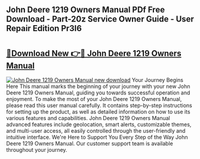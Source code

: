 ## John Deere 1219 Owners Manual PDf Free Download - Part-20z Service Owner Guide - User Repair Edition Pr3I6

# <h2><a href="http://bc64575.oget.top/?id=John+Deere+1219+Owners+Manual">🔗Download New 👉🔴 John Deere 1219 Owners Manual</a></h2>

[![John Deere 1219 Owners Manual new download](https://i.imgur.com/5g1atiW.png)](http://bc64575.oget.top/?id=John+Deere+1219+Owners+Manual)
Your Journey Begins Here This manual marks the beginning of your journey with your new John Deere 1219 Owners Manual, guiding you towards successful operation and enjoyment. To make the most of your John Deere 1219 Owners Manual, please read this user manual carefully. It contains step-by-step instructions for setting up the product, as well as detailed information on how to use its various features and capabilities. John Deere 1219 Owners Manual advanced features include geolocation, smart alerts, customizable themes, and multi-user access, all easily controlled through the user-friendly and intuitive interface. We're Here to Support You Every Step of the Way John Deere 1219 Owners Manual. Our customer support team is available throughout your journey.
